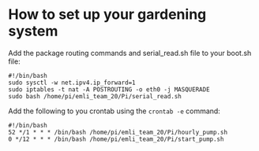 # How to set up your gardening system

Add the package routing commands and serial_read.sh file to your boot.sh file:
```
#!/bin/bash
sudo sysctl -w net.ipv4.ip_forward=1
sudo iptables -t nat -A POSTROUTING -o eth0 -j MASQUERADE
sudo bash /home/pi/emli_team_20/Pi/serial_read.sh
```

Add the following to you crontab using the ``crontab -e`` command:

```
#!/bin/bash
52 */1 * * * /bin/bash /home/pi/emli_team_20/Pi/hourly_pump.sh
0 */12 * * * /bin/bash /home/pi/emli_team_20/Pi/start_pump.sh
```


